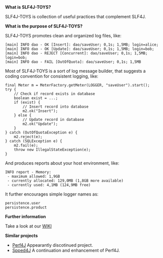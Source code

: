**What is SLF4J-TOYS?**

SLF4J-TOYS is collection of useful practices that complement SLF4J.

**What is the purpose of SLF4J-TOYS?**

SLF4J-TOYS promotes clean and organized log files, like:
```
[main] INFO dao - OK [Insert]: dao/saveUser; 0,1s; 1,5MB; login=alice; 
[main] INFO dao - OK [Update]: dao/saveUser; 0,1s; 1,5MB; login=bob; 
[main] INFO dao - REJECT [Concurrent]: dao/saveUser; 0,1s; 1,5MB; login=bob; 
[main] INFO dao - FAIL [OutOfQuota]: dao/saveUser; 0,1s; 1,5MB
```

Most of SLF4J-TOYS is a sort of log message builder, that suggests a coding convention for consistent logging, like:
```
final Meter m = MeterFactory.getMeter(LOGGER, "saveUser").start();
try {
    // Check if record exists in database   
    boolean exist = ...;
    if (exist) {
        // Insert record into database
        m2.ok("Insert");
    } else {
        // Update record in database
        m2.ok("Update");
    }
} catch (OutOfQuotaException e) {
    m2.reject(e);
} catch (SQLException e) {
    m2.fail(e);
    throw new IllegalStateException(e);
}
```

And produces reports about your host environment, like:
```
INFO report - Memory:
 - maximum allowed: 1,9GB
 - currently allocated: 129,0MB (1,8GB more available)
 - currently used: 4,1MB (124,9MB free)
```

It further encourages simple logger names as:
```
persistence.user
persistence.product
```

**Further information**

Take a look at our [WIKI](https://github.com/useful-toys/slf4j-toys/wiki)

**Similar projects**

 * [Perf4J](http://perf4j.codehaus.org/) Appearantly discotinued project.
 * [Spped4J](http://perf4j.codehaus.org/) A continuation and enhancement of Perf4J.

